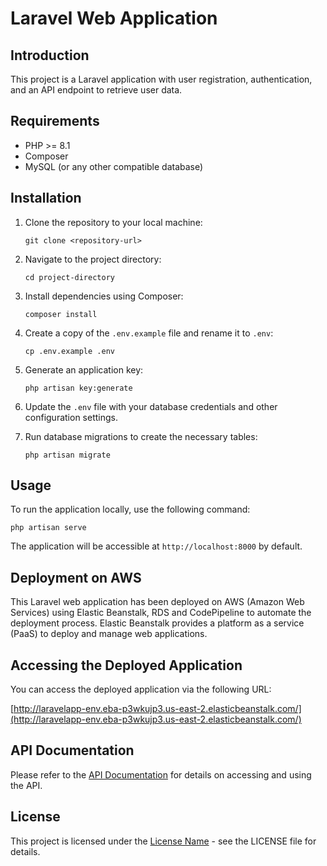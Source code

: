 # Laravel Web Application

## Introduction

This project is a Laravel application with user registration, authentication, and an API endpoint to retrieve user data.

## Requirements

- PHP >= 8.1
- Composer
- MySQL (or any other compatible database)

## Installation

1. Clone the repository to your local machine:

   ```
   git clone <repository-url>
   ```

2. Navigate to the project directory:

   ```
   cd project-directory
   ```

3. Install dependencies using Composer:

   ```
   composer install
   ```

4. Create a copy of the `.env.example` file and rename it to `.env`:

   ```
   cp .env.example .env
   ```

5. Generate an application key:

   ```
   php artisan key:generate
   ```

6. Update the `.env` file with your database credentials and other configuration settings.

7. Run database migrations to create the necessary tables:

   ```
   php artisan migrate
   ```

## Usage

To run the application locally, use the following command:

```
php artisan serve
```

The application will be accessible at `http://localhost:8000` by default.

## Deployment on AWS

This Laravel web application has been deployed on AWS (Amazon Web Services) using Elastic Beanstalk, RDS and CodePipeline to automate the deployment process. Elastic Beanstalk provides a platform as a service (PaaS) to deploy and manage web applications.

## Accessing the Deployed Application

You can access the deployed application via the following URL:

[http://laravelapp-env.eba-p3wkujp3.us-east-2.elasticbeanstalk.com/](http://laravelapp-env.eba-p3wkujp3.us-east-2.elasticbeanstalk.com/)

## API Documentation

Please refer to the [API Documentation](api-documentation.md) for details on accessing and using the API.

## License

This project is licensed under the [License Name](LICENSE) - see the LICENSE file for details.

